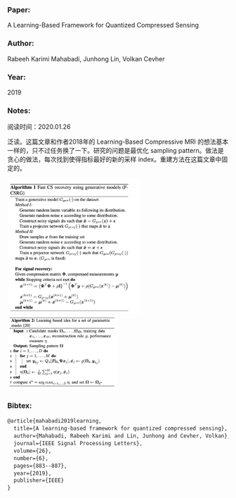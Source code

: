 ### Paper:

A Learning-Based Framework for Quantized Compressed Sensing

### Author:

Rabeeh Karimi Mahabadi, Junhong Lin, Volkan Cevher

### Year:

2019

### Notes:

阅读时间：2020.01.26

泛读。这篇文章和作者2018年的 Learning-Based Compressive MRI 的想法基本一样的，只不过任务换了一下。研究的问题是最优化 sampling pattern。做法是贪心的做法，每次找到使得指标最好的新的采样 index。重建方法在这篇文章中固定的。

<img src="https://raw.githubusercontent.com/Theodore-PKU/pictures/master/%E6%88%AA%E5%B1%8F2020-01-26%E4%B8%8B%E5%8D%8812.51.37.png" width="60%"/>

<img src="https://raw.githubusercontent.com/Theodore-PKU/pictures/master/%E6%88%AA%E5%B1%8F2020-01-26%E4%B8%8B%E5%8D%885.03.17.png" width="50%"/>

### Bibtex:

```latex
@article{mahabadi2019learning,
  title={A learning-based framework for quantized compressed sensing},
  author={Mahabadi, Rabeeh Karimi and Lin, Junhong and Cevher, Volkan},
  journal={IEEE Signal Processing Letters},
  volume={26},
  number={6},
  pages={883--887},
  year={2019},
  publisher={IEEE}
}
```

